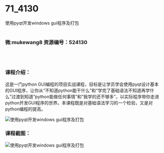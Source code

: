 # 71_4130
使用pyqt开发windows gui程序及打包
<br/></br>
<h3>微:mukewang8 资源编号：524130</h3>
<br/></br>
<h3>课程介绍：</h3>
<p>这是一门<a title="查看与 python 相关的文章" target="_blank">python</a> GUI编程的项目实战课程，目标是让学员学会使用pyqt设计基本的GUI程序，让你从“不知道python能干什么”和“学完了基础语法不知道再学什么”过渡到知道“python能做任何事情”和“我学的还不够多”，以实际程序带你走进python开发GUI程序的世界。本课程既是对基础语法学习的一个检验，又是对python编程的提高。</p>
<p><img src="https://www.ko996.com/wp-content/uploads/img/2018/10/1-24-300x230.png" alt="使用pyqt开发windows gui程序及打包"></p>
<h3>课程截图：</h3>
<p><img src="https://www.ko996.com/wp-content/uploads/img/2018/10/3-8.png" alt="使用pyqt开发windows gui程序及打包"></p>
